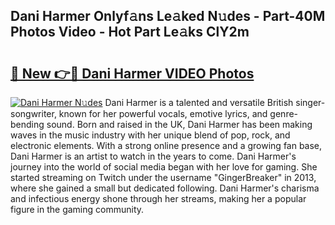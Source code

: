 ## Dani Harmer Onlyf𝚊ns Le𝚊ked N𝚞des - Part-40M Photos Video - Hot Part Le𝚊ks ClY2m

# <h2><a href="http://ac2938.deff.icu/?id=Dani+Harmer">🔗 New 👉🔴 Dani Harmer VIDEO Photos</a></h2>

[![Dani Harmer N𝚞des](https://i.imgur.com/rIISA9y.gif)](http://ac2938.deff.icu/?id=Dani+Harmer)
Dani Harmer is a talented and versatile British singer-songwriter, known for her powerful vocals, emotive lyrics, and genre-bending sound. Born and raised in the UK, Dani Harmer has been making waves in the music industry with her unique blend of pop, rock, and electronic elements. With a strong online presence and a growing fan base, Dani Harmer is an artist to watch in the years to come. Dani Harmer's journey into the world of social media began with her love for gaming. She started streaming on Twitch under the username "GingerBreaker" in 2013, where she gained a small but dedicated following. Dani Harmer's charisma and infectious energy shone through her streams, making her a popular figure in the gaming community.
